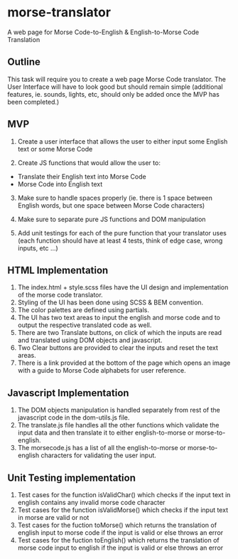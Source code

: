 # morse-translator

A web page for Morse Code-to-English &amp; English-to-Morse Code Translation

## Outline

This task will require you to create a web page Morse Code translator. The User Interface will have to look good but should remain simple (additional features, ie. sounds, lights, etc, should only be added once the MVP has been completed.)

## MVP

1. Create a user interface that allows the user to either input some English text or some Morse Code

2. Create JS functions that would allow the user to:

-   Translate their English text into Morse Code
-   Morse Code into English text

3. Make sure to handle spaces properly (ie. there is 1 space between English words, but one space between Morse Code characters)

4. Make sure to separate pure JS functions and DOM manipulation

5. Add unit testings for each of the pure function that your translator uses (each function should have at least 4 tests, think of edge case, wrong inputs, etc ...)

## HTML Implementation

1. The index.html + style.scss files have the UI design and implementation of the morse code translator.
2. Styling of the UI has been done using SCSS & BEM convention.
3. The color palettes are defined using partials.
4. The UI has two text areas to input the english and morse code and to output the respective translated code as well.
5. There are two Translate buttons, on click of which the inputs are read and translated using DOM objects and javascript.
6. Two Clear buttons are provided to clear the inputs and reset the text areas.
7. There is a link provided at the bottom of the page which opens an image with a guide to Morse Code alphabets for user reference.

## Javascript Implementation

1. The DOM objects manipulation is handled separately from rest of the javascript code in the dom-utils.js file.
2. The translate.js file handles all the other functions which validate the input data and then translate it to either english-to-morse or morse-to-english.
3. The morsecode.js has a list of all the english-to-morse or morse-to-english characters for validating the user input.

## Unit Testing implementation

1. Test cases for the function isValidChar() which checks if the input text in english contains any invalid morse code character
2. Test cases for the function isValidMorse() which checks if the input text in morse are valid or not
3. Test cases for the fuction toMorse() which returns the translation of english input to morse code if the input is valid or else throws an error
4. Test cases for the fuction toEnglish() which returns the translation of morse code input to english if the input is valid or else throws an error
